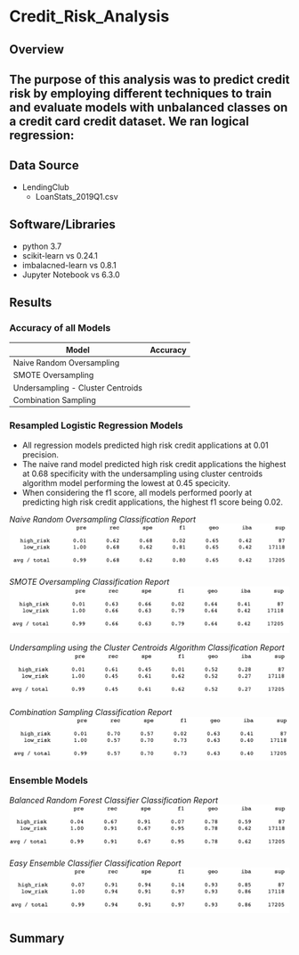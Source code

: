 # Credit_Risk_Analysis

## Overview
The purpose of this analysis was to predict credit risk by employing different techniques to train and evaluate models with unbalanced classes on a credit card credit dataset. We ran logical regression:
- 

## Data Source
  - LendingClub
    - LoanStats_2019Q1.csv

## Software/Libraries
  - python 3.7
  - scikit-learn vs 0.24.1
  - imbalacned-learn vs 0.8.1
  - Jupyter Notebook vs 6.3.0

## Results


### Accuracy of all Models
|   Model | Accuracy|
|---------|---------|
|Naive Random Oversampling|   |
|SMOTE Oversampling|   |
|Undersampling - Cluster Centroids| |
|Combination Sampling | |


### Resampled Logistic Regression Models

- All regression models predicted high risk credit applications at 0.01 precision.
- The naive rand model predicted high risk credit applications the highest at 0.68 specificity with the undersampling using cluster centroids algorithm model performing the lowest at 0.45 specicity.
- When considering the f1 score, all models performed poorly at predicting high risk credit applications, the highest f1 score being 0.02.



*Naive Random Oversampling Classification Report*
![Naive_random_oversampling](https://github.com/jisellejones/Credit_Risk_Analysis/blob/main/Images/random_over_sampling.png)

*SMOTE Oversampling Classification Report*
![SMOTE_oversampling](https://github.com/jisellejones/Credit_Risk_Analysis/blob/main/Images/smote_over_sampling.png)

*Undersampling using the Cluster Centroids Algorithm Classification Report*
![undersampling_cluster_centroids](https://github.com/jisellejones/Credit_Risk_Analysis/blob/main/Images/undersampling.png)

*Combination Sampling Classification Report*
![combination_sampling](https://github.com/jisellejones/Credit_Risk_Analysis/blob/main/Images/combination_sampling.png)

### Ensemble Models
*Balanced Random Forest Classifier Classification Report*
![balanced_random_forest_classifier](https://github.com/jisellejones/Credit_Risk_Analysis/blob/main/Images/balanced_random_forest_classifier.png)

*Easy Ensemble Classifier Classification Report*
![easy_ensemble_classifier](https://github.com/jisellejones/Credit_Risk_Analysis/blob/main/Images/easy_ensemble_classifier.png)

## Summary
